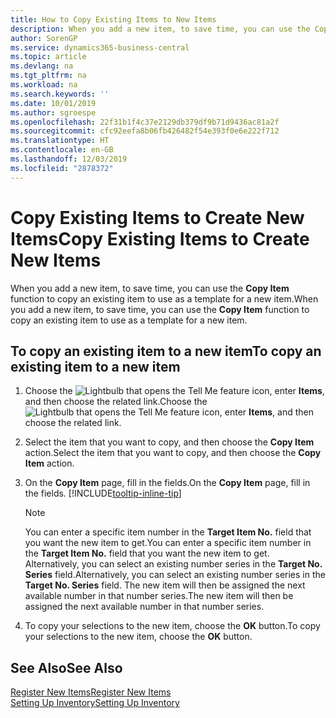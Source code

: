 ```yaml
---
title: How to Copy Existing Items to New Items
description: When you add a new item, to save time, you can use the Copy Item function to copy an existing item to use as a template for a new item.
author: SorenGP
ms.service: dynamics365-business-central
ms.topic: article
ms.devlang: na
ms.tgt_pltfrm: na
ms.workload: na
ms.search.keywords: ''
ms.date: 10/01/2019
ms.author: sgroespe
ms.openlocfilehash: 22f31b1f4c37e2129db379df9b71d9436ac81a2f
ms.sourcegitcommit: cfc92eefa8b06fb426482f54e393f0e6e222f712
ms.translationtype: HT
ms.contentlocale: en-GB
ms.lasthandoff: 12/03/2019
ms.locfileid: "2878372"
---
```

# <a name="copy-existing-items-to-create-new-items"></a><span data-ttu-id="850d2-103">Copy Existing Items to Create New Items</span><span class="sxs-lookup"><span data-stu-id="850d2-103">Copy Existing Items to Create New Items</span></span>
<span data-ttu-id="850d2-104">When you add a new item, to save time, you can use the **Copy Item** function to copy an existing item to use as a template for a new item.</span><span class="sxs-lookup"><span data-stu-id="850d2-104">When you add a new item, to save time, you can use the **Copy Item** function to copy an existing item to use as a template for a new item.</span></span>  

## <a name="to-copy-an-existing-item-to-a-new-item"></a><span data-ttu-id="850d2-105">To copy an existing item to a new item</span><span class="sxs-lookup"><span data-stu-id="850d2-105">To copy an existing item to a new item</span></span>  
1. <span data-ttu-id="850d2-106">Choose the ![Lightbulb that opens the Tell Me feature](media/ui-search/search_small.png "Tell me what you want to do") icon, enter **Items**, and then choose the related link.</span><span class="sxs-lookup"><span data-stu-id="850d2-106">Choose the ![Lightbulb that opens the Tell Me feature](media/ui-search/search_small.png "Tell me what you want to do") icon, enter **Items**, and then choose the related link.</span></span>  
2. <span data-ttu-id="850d2-107">Select the item that you want to copy, and then choose the **Copy Item** action.</span><span class="sxs-lookup"><span data-stu-id="850d2-107">Select the item that you want to copy, and then choose the **Copy Item** action.</span></span>  
3. <span data-ttu-id="850d2-108">On the **Copy Item** page, fill in the fields.</span><span class="sxs-lookup"><span data-stu-id="850d2-108">On the **Copy Item** page, fill in the fields.</span></span> [!INCLUDE[tooltip-inline-tip](includes/tooltip-inline-tip_md.md)]

    > [!NOTE]  
    > <span data-ttu-id="850d2-109">You can enter a specific item number in the **Target Item No.** field that you want the new item to get.</span><span class="sxs-lookup"><span data-stu-id="850d2-109">You can enter a specific item number in the **Target Item No.** field that you want the new item to get.</span></span> <span data-ttu-id="850d2-110">Alternatively, you can select an existing number series in the **Target No. Series** field.</span><span class="sxs-lookup"><span data-stu-id="850d2-110">Alternatively, you can select an existing number series in the **Target No. Series** field.</span></span> <span data-ttu-id="850d2-111">The new item will then be assigned the next available number in that number series.</span><span class="sxs-lookup"><span data-stu-id="850d2-111">The new item will then be assigned the next available number in that number series.</span></span>  

5. <span data-ttu-id="850d2-112">To copy your selections to the new item, choose the **OK** button.</span><span class="sxs-lookup"><span data-stu-id="850d2-112">To copy your selections to the new item, choose the **OK** button.</span></span>  

## <a name="see-also"></a><span data-ttu-id="850d2-113">See Also</span><span class="sxs-lookup"><span data-stu-id="850d2-113">See Also</span></span>  
[<span data-ttu-id="850d2-114">Register New Items</span><span class="sxs-lookup"><span data-stu-id="850d2-114">Register New Items</span></span>](inventory-how-register-new-items.md)  
[<span data-ttu-id="850d2-115">Setting Up Inventory</span><span class="sxs-lookup"><span data-stu-id="850d2-115">Setting Up Inventory</span></span>](inventory-setup-inventory.md)
